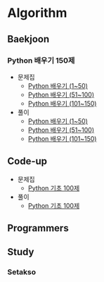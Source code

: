 # Algorithm

## Baekjoon
### Python 배우기 150제
- 문제집
    - [Python 배우기 (1~50)](https://www.acmicpc.net/workbook/view/459)
    - [Python 배우기 (51~100)](https://www.acmicpc.net/workbook/view/460)
    - [Python 배우기 (101~150)](https://www.acmicpc.net/workbook/view/461)
- 풀이
    - [Python 배우기 (1~50)](https://github.com/HyunseokCheong/Algorithm/tree/main/Baekjoon/Python%20%EB%B0%B0%EC%9A%B0%EA%B8%B0%20150%EC%A0%9C/Python%20%EB%B0%B0%EC%9A%B0%EA%B8%B0%20(001~050))
    - [Python 배우기 (51~100)](https://github.com/HyunseokCheong/Algorithm/tree/main/Baekjoon/Python%20%EB%B0%B0%EC%9A%B0%EA%B8%B0%20150%EC%A0%9C/Python%20%EB%B0%B0%EC%9A%B0%EA%B8%B0%20(051~100))
    - [Python 배우기 (101~150)](https://github.com/HyunseokCheong/Algorithm/tree/main/Baekjoon/Python%20%EB%B0%B0%EC%9A%B0%EA%B8%B0%20150%EC%A0%9C/Python%20%EB%B0%B0%EC%9A%B0%EA%B8%B0%20(101~150))
## Code-up
- 문제집
    - [Python 기초 100제](https://codeup.kr/problemsetsol.php?psid=33)
- 풀이
    - [Python 기초 100제](https://github.com/HyunseokCheong/Algorithm/tree/main/Codeup/Python%20%EA%B8%B0%EC%B4%88%20100%EC%A0%9C)
## Programmers

## Study
### Setakso